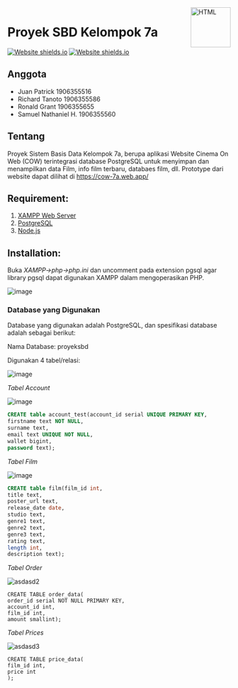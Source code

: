 <a href="https://github.com/rainzoneg/proyek-SBD/">
    <img src="https://upload.wikimedia.org/wikipedia/commons/thumb/6/61/HTML5_logo_and_wordmark.svg/180px-HTML5_logo_and_wordmark.svg.png" alt="HTML" title="HTML" align="right" height="90" />
</a>

# Proyek SBD Kelompok 7a
[![Website shields.io](https://img.shields.io/website-up-down-green-red/http/shields.io.svg)](https://cow-7a.web.app/)
[![Website shields.io](https://img.shields.io/badge/made%20with-bootstrap-orange?&style=plastic)](https://cow-7a.web.app/)




## Anggota
* Juan Patrick 1906355516
* Richard Tanoto 1906355586
* Ronald Grant 1906355655
* Samuel Nathaniel H. 1906355560

## Tentang
Proyek Sistem Basis Data Kelompok 7a, berupa aplikasi Website Cinema On Web (COW) terintegrasi database PostgreSQL untuk menyimpan dan menampilkan data
Film, info film terbaru, databaes film, dll. Prototype dari website dapat dilihat di https://cow-7a.web.app/

## Requirement:
1. [XAMPP Web Server](https://www.apachefriends.org/download.html)
2. [PostgreSQL](https://www.postgresql.org/download/)
3. [Node.js](https://nodejs.org/en/)


## Installation:
Buka *XAMPP->php->php.ini* dan uncomment pada extension pgsql agar library pgsql dapat digunakan XAMPP dalam mengoperasikan PHP.

![image](https://user-images.githubusercontent.com/80802092/121706702-12c0dd00-cb00-11eb-86a6-13a1a54300e5.png)


### Database yang Digunakan
Database yang digunakan adalah PostgreSQL, dan spesifikasi database adalah sebagai berikut:

Nama Database: proyeksbd

Digunakan 4 tabel/relasi:

![image](https://user-images.githubusercontent.com/68103682/120690166-108ecb00-c4cf-11eb-9d1f-0a6851d6da22.png)

*Tabel Account*

![image](https://user-images.githubusercontent.com/68103682/121511790-3b1edd80-ca13-11eb-972c-437dc49ddd04.png)


```sql
CREATE table account_test(account_id serial UNIQUE PRIMARY KEY, 
firstname text NOT NULL,
surname text,
email text UNIQUE NOT NULL,
wallet bigint,
password text);

```

*Tabel Film*

![image](https://user-images.githubusercontent.com/68103682/120690766-d2de7200-c4cf-11eb-9c54-8e8241e39c00.png)

```SQL
CREATE table film(film_id int, 
title text,
poster_url text,
release_date date,
studio text,
genre1 text,
genre2 text,
genre3 text,
rating text,
length int,
description text);
```

*Tabel Order*

![asdasd2](https://user-images.githubusercontent.com/68103682/121388523-bfbb1e80-c975-11eb-9d7f-ccec3248a707.PNG)

```
CREATE TABLE order_data(
order_id serial NOT NULL PRIMARY KEY,
account_id int,
film_id int,
amount smallint);
```

*Tabel Prices*

![asdasd3](https://user-images.githubusercontent.com/68103682/121388866-090b6e00-c976-11eb-983d-4a8af1a2b953.PNG)

```
CREATE TABLE price_data(
film_id int,
price int
);
```






